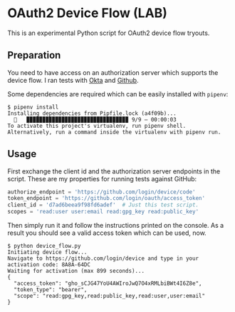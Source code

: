 # OAuth2 Device Flow (LAB)

This is an experimental Python script for OAuth2 device flow tryouts.

## Preparation

You need to have access on an authorization server which supports the device flow. I ran tests with [Okta](https://developer.okta.com/blog/2019/02/19/add-oauth-device-flow-to-any-server) and [Github](https://docs.github.com/en/developers/apps/building-oauth-apps/authorizing-oauth-apps).

Some dependencies are required which can be easily installed with `pipenv`:

```shell
$ pipenv install
Installing dependencies from Pipfile.lock (a4f09b)...
  🐍   ▉▉▉▉▉▉▉▉▉▉▉▉▉▉▉▉▉▉▉▉▉▉▉▉▉▉▉▉▉▉▉▉ 9/9 — 00:00:03
To activate this project's virtualenv, run pipenv shell.
Alternatively, run a command inside the virtualenv with pipenv run.
```

## Usage

First exchange the client id and the authorization server endpoints in the script. These are my properties for running tests against GitHub:

```python
authorize_endpoint = 'https://github.com/login/device/code'
token_endpoint = 'https://github.com/login/oauth/access_token'
client_id = 'd7ad6beea9f98fd6adef'  # Just this test script.
scopes = 'read:user user:email read:gpg_key read:public_key'
```

Then simply run it and follow the instructions printed on the console. As a result you should see a valid access token which can be used, now.

```shell
$ python device_flow.py
Initiating device flow...
Navigate to https://github.com/login/device and type in your activation code: 8A8A-64DC
Waiting for activation (max 899 seconds)...
{
  "access_token": "gho_sCJG47YoU4AWIroJwQ7O4xRMLbiBWt4I6Z8e",
  "token_type": "bearer",
  "scope": "read:gpg_key,read:public_key,read:user,user:email"
}
```
